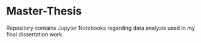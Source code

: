# Master-Thesis
Repository contains Jupyter Notebooks regarding data analysis used in my final dissertation work. 

